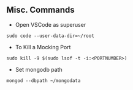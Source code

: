 ## Misc. Commands

* Open VSCode as superuser
```
sudo code --user-data-dir=~/root
```
* To Kill a Mocking Port
```
sudo kill -9 $(sudo lsof -t -i:<PORTNUMBER>)
```
* Set mongodb path
```
mongod --dbpath ~/mongodata
```